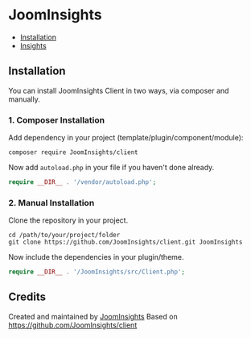 # JoomInsights

- [Installation](#installation)
- [Insights](#insights)


## Installation

You can install JoomInsights Client in two ways, via composer and manually.

### 1. Composer Installation

Add dependency in your project (template/plugin/component/module):

```
composer require JoomInsights/client
```

Now add `autoload.php` in your file if you haven't done already.

```php
require __DIR__ . '/vendor/autoload.php';
```

### 2. Manual Installation

Clone the repository in your project.

```
cd /path/to/your/project/folder
git clone https://github.com/JoomInsights/client.git JoomInsights
```

Now include the dependencies in your plugin/theme.

```php
require __DIR__ . '/JoomInsights/src/Client.php';
```

## Credits
Created and maintained by [JoomInsights](https://www.themexpert.com)
Based on https://github.com/JoomInsights/client
